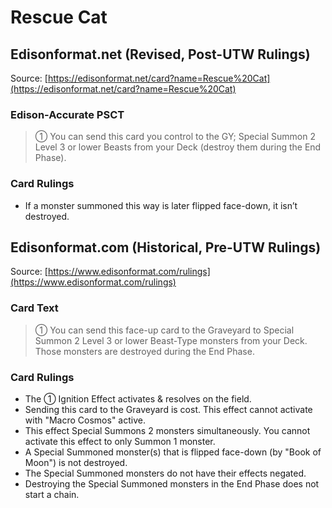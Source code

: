 # Rescue Cat

## Edisonformat.net (Revised, Post-UTW Rulings)

Source: [https://edisonformat.net/card?name=Rescue%20Cat](https://edisonformat.net/card?name=Rescue%20Cat)

### Edison-Accurate PSCT

> ① You can send this card you control to the GY; Special Summon 2 Level 3 or lower Beasts from your Deck (destroy them during the End Phase).

### Card Rulings

*   If a monster summoned this way is later flipped face-down, it isn’t destroyed.


## Edisonformat.com (Historical, Pre-UTW Rulings)

Source: [https://www.edisonformat.com/rulings](https://www.edisonformat.com/rulings)

### Card Text

> ① You can send this face-up card to the Graveyard to Special Summon 2 Level 3 or lower Beast-Type monsters from your Deck. Those monsters are destroyed during the End Phase.

### Card Rulings

*   The ① Ignition Effect activates & resolves on the field.
*   Sending this card to the Graveyard is cost. This effect cannot activate with "Macro Cosmos" active.
*   This effect Special Summons 2 monsters simultaneously. You cannot activate this effect to only Summon 1 monster.
*   A Special Summoned monster(s) that is flipped face-down (by "Book of Moon") is not destroyed.
*   The Special Summoned monsters do not have their effects negated.
*   Destroying the Special Summoned monsters in the End Phase does not start a chain.


